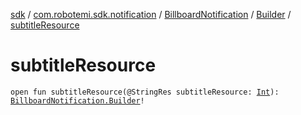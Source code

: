 [sdk](../../../index.md) / [com.robotemi.sdk.notification](../../index.md) / [BillboardNotification](../index.md) / [Builder](index.md) / [subtitleResource](./subtitle-resource.md)

# subtitleResource

`open fun subtitleResource(@StringRes subtitleResource: `[`Int`](https://kotlinlang.org/api/latest/jvm/stdlib/kotlin/-int/index.html)`): `[`BillboardNotification.Builder`](index.md)`!`